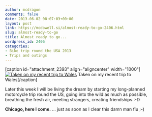 ```yaml
---
author: mcdragon
comments: false
date: 2013-06-02 08:07:03+00:00
layout: post
link: https://mcdowell.si/almost-ready-to-go-2406.html
slug: almost-ready-to-go
title: Almost ready to go...
wordpress_id: 2406
categories:
- Bike trip round the USA 2013
- Trips and outings
---
```


[caption id="attachment_2393" align="aligncenter" width="1000"][![Taken on my recent trip to Wales](https://img.mcdowell.si/2013/05/bike_at_scollock_1-1.jpg)](https://img.mcdowell.si/2013/05/bike_at_scollock_1.jpg) Taken on my recent trip to Wales[/caption]


Later this week I will be living the dream by starting my long-planned motorcycle trip round the US, going into the wild as much as possible, breathing the fresh air, meeting strangers, creating friendships :-D




**Chicago, here I come.**
... just as soon as I clear this damn man flu ;-)
